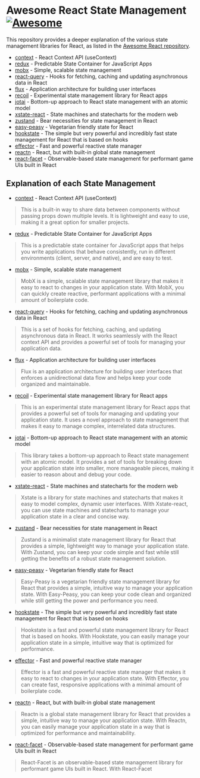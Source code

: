 # Awesome React State Management [![Awesome](https://cdn.rawgit.com/sindresorhus/awesome/d7305f38d29fed78fa85652e3a63e154dd8e8829/media/badge.svg)](https://github.com/sindresorhus/awesome)
This repository provides a deeper explanation of the various state management libraries for React, as listed in the [Awesome React repository](https://github.com/enaqx/awesome-react#react-state-management ).

- [context](https://beta.reactjs.org/reference/react/useContext) - React Context API (useContext)
- [redux](https://github.com/reduxjs/redux) - Predictable State Container for JavaScript Apps
- [mobx](https://github.com/mobxjs/mobx) - Simple, scalable state management
- [react-query](https://github.com/tannerlinsley/react-query) - Hooks for fetching, caching and updating asynchronous data in React
- [flux](http://facebook.github.io/flux/) - Application architecture for building user interfaces
- [recoil](https://github.com/facebookexperimental/Recoil) - Experimental state management library for React apps
- [jotai](https://github.com/pmndrs/jotai) - Bottom-up approach to React state management with an atomic model
- [xstate-react](https://github.com/davidkpiano/xstate/tree/master/packages/xstate-react) - State machines and statecharts for the modern web
- [zustand](https://github.com/pmndrs/zustand) - Bear necessities for state management in React
- [easy-peasy](https://github.com/ctrlplusb/easy-peasy) - Vegetarian friendly state for React
- [hookstate](https://github.com/avkonst/hookstate) - The simple but very powerful and incredibly fast state management for React that is based on hooks
- [effector](https://github.com/zerobias/effector) - Fast and powerful reactive state manager
- [reactn](https://github.com/CharlesStover/reactn) - React, but with built-in global state management
- [react-facet](https://github.com/Mojang/ore-ui/tree/main/packages/%40react-facet/) - Observable-based state management for performant game UIs built in React

## Explanation of each State Management
- [context](https://beta.reactjs.org/reference/react/useContext) - React Context API (useContext)
> This is a built-in way to share data between components without passing props down multiple levels. It is lightweight and easy to use, making it a great option for smaller projects.
- [redux](https://github.com/reduxjs/redux) - Predictable State Container for JavaScript Apps
> This is a predictable state container for JavaScript apps that helps you write applications that behave consistently, run in different environments (client, server, and native), and are easy to test.
- [mobx](https://github.com/mobxjs/mobx) - Simple, scalable state management
> MobX is a simple, scalable state management library that makes it easy to react to changes in your application state. With MobX, you can quickly create reactive, performant applications with a minimal amount of boilerplate code.
- [react-query](https://github.com/tannerlinsley/react-query) - Hooks for fetching, caching and updating asynchronous data in React
> This is a set of hooks for fetching, caching, and updating asynchronous data in React. It works seamlessly with the React context API and provides a powerful set of tools for managing your application data.
- [flux](http://facebook.github.io/flux/) - Application architecture for building user interfaces
> Flux is an application architecture for building user interfaces that enforces a unidirectional data flow and helps keep your code organized and maintainable.
- [recoil](https://github.com/facebookexperimental/Recoil) - Experimental state management library for React apps
> This is an experimental state management library for React apps that provides a powerful set of tools for managing and updating your application state. It uses a novel approach to state management that makes it easy to manage complex, interrelated data structures.
- [jotai](https://github.com/pmndrs/jotai) - Bottom-up approach to React state management with an atomic model
> This library takes a bottom-up approach to React state management with an atomic model. It provides a set of tools for breaking down your application state into smaller, more manageable pieces, making it easier to reason about and debug your code.
- [xstate-react](https://github.com/davidkpiano/xstate/tree/master/packages/xstate-react) - State machines and statecharts for the modern web
> Xstate is a library for state machines and statecharts that makes it easy to model complex, dynamic user interfaces. With Xstate-react, you can use state machines and statecharts to manage your application state in a clear and concise way.
- [zustand](https://github.com/pmndrs/zustand) - Bear necessities for state management in React
> Zustand is a minimalist state management library for React that provides a simple, lightweight way to manage your application state. With Zustand, you can keep your code simple and fast while still getting the benefits of a robust state management solution.
- [easy-peasy](https://github.com/ctrlplusb/easy-peasy) - Vegetarian friendly state for React
> Easy-Peasy is a vegetarian friendly state management library for React that provides a simple, intuitive way to manage your application state. With Easy-Peasy, you can keep your code clean and organized while still getting the power and performance you need.
- [hookstate](https://github.com/avkonst/hookstate) - The simple but very powerful and incredibly fast state management for React that is based on 
hooks
> Hookstate is a fast and powerful state management library for React that is based on hooks. With Hookstate, you can easily manage your application state in a simple, intuitive way that is optimized for performance. 
- [effector](https://github.com/zerobias/effector) - Fast and powerful reactive state manager
> Effector is a fast and powerful reactive state manager that makes it easy to react to changes in your application state. With Effector, you can create fast, responsive applications with a minimal amount of boilerplate code. 
- [reactn](https://github.com/CharlesStover/reactn) - React, but with built-in global state management
> Reactn is a global state management library for React that provides a simple, intuitive way to manage your application state. With Reactn, you can easily manage your application state in a way that is optimized for performance and maintainability. 
- [react-facet](https://github.com/Mojang/ore-ui/tree/main/packages/%40react-facet/) - Observable-based state management for performant game UIs built 
in React
> React-Facet is an observable-based state management library for performant game UIs built in React. With React-Facet
